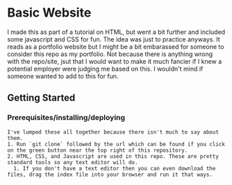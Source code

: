 # Basic Website
  I made this as part of a tutorial on HTML, but went a bit further and included some javascript and CSS for fun. 
  The idea was just to practice anyways. It reads as a portfolio website but I might be a bit embarassed for someone to consider
  this repo as my portfolio. Not because there is anything wrong with the repo/site, jsut that I would want to make it much fancier
  if I knew a potential employer were judging me based on this. I wouldn't mind if someone wanted to add to this for fun. 
  
 ## Getting Started
  ### Prerequisites/installing/deploying
    I've lumped these all together because there isn't much to say about them. 
    1. Run `git clone` followed by the url which can be found if you click on the green button near the top right of this repository.
    2. HTML, CSS, and Javascript are used in this repo. These are pretty standard tools so any text editor will do. 
      1. If you don't have a text editor then you can even download the files, drag the index file into your browser and run it that ways.
    
  
